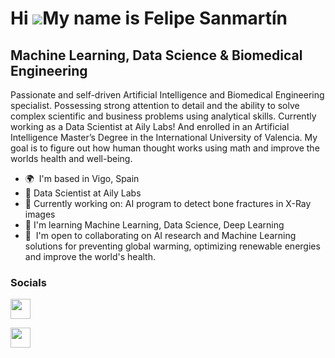 Hi ![](https://user-images.githubusercontent.com/18350557/176309783-0785949b-9127-417c-8b55-ab5a4333674e.gif)My name is Felipe Sanmartín
========================================================================================================================================

Machine Learning, Data Science & Biomedical Engineering
----------------------------------------------------

Passionate and self-driven Artificial Intelligence and Biomedical Engineering specialist. Possessing strong attention to detail and the ability to solve complex scientific and business problems using analytical skills. Currently working as a Data Scientist at Aily Labs! And enrolled in an Artificial Intelligence Master’s Degree in the International University of Valencia. My goal is to figure out how human thought works using math and improve the worlds health and well-being.

*   🌍  I'm based in Vigo, Spain
*   👔  Data Scientist at Aily Labs
*   🚀  Currently working on: AI program to detect bone fractures in X-Ray images
*   🧠  I'm learning Machine Learning, Data Science, Deep Learning
*   🤝  I'm open to collaborating on AI research and Machine Learning solutions for preventing global warming, optimizing renewable energies and improve the world's health.
                  
### Socials
                  
                  
<p align="left">
                          
<a href="https://www.github.com/https://github.com/felisanmartin/felisanmartin" target="_blank" rel="noreferrer"><img src="https://raw.githubusercontent.com/danielcranney/readme-generator/main/public/icons/socials/github.svg" width="32" height="32" /></a>
                          
<a href="https://www.linkedin.com/in/https://www.linkedin.com/in/felipesanmartinanido/?locale=en_US" target="_blank" rel="noreferrer"><img src="https://raw.githubusercontent.com/danielcranney/readme-generator/main/public/icons/socials/linkedin.svg" width="32" height="32" /></a></p>
